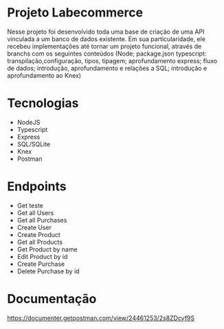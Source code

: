 # Projeto Labecommerce
  Nesse projeto foi desenvolvido toda uma base de criação de uma API vinculada a um banco de dados existente.
  Em sua particularidade, ele recebeu implementações até tornar um projeto funcional, através de branchs com os seguintes conteúdos (Node; package.json
  typescript: transpilação,configuração, tipos, tipagem; aprofundamento express; fluxo de dados; introdução, aprofundamento e relações a SQL;
  introdução e aprofundamento ao Knex)
  
 
# Tecnologias
- NodeJS
- Typescript
- Express
- SQL/SQLite
- Knex
- Postman
# 

# Endpoints 
- Get teste
- Get all Users
- Get all Purchases
- Create User
- Create Product
- Get all Products 
- Get Product by name 
- Edit Product by id
- Create Purchase
- Delete Purchase by id
 
 # Documentação
 https://documenter.getpostman.com/view/24461253/2s8ZDcyf9S
